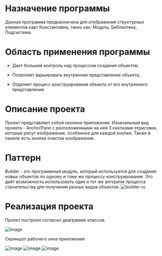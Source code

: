 # Назначение программы 

Данная программа предназначена для отображения структурных елементов карт Константайна, таких как: Модуль, Библиотека, Подсистема.

# Область применения программы

* Дает больший контроль над процессом создания объектов;

* Позволяет варьировать внутреннее представление объекта;

* Отделяет процесс конструирования объекта от его внутреннего представления

# Описание проекта

Проект представляет собой оконное приложение. Изначальный вид проекта - AnchorPane с разположенными на ней 3 кнопками отрисовки, которые рисут изображение, особенное для каждой кнопки. Также в панеле есть кнопка очистки изображения.

# Паттерн

Builder - это программный модуль, который используется для создания новых объектов по одному и тому же процессу конструирования. Это даёт возможность использовать один и тот же алгоритм процесса строительства для получения разных видов объектов.
![builder-ru](https://user-images.githubusercontent.com/80450495/120371567-ae8f6380-c31e-11eb-9329-8e842761fbb9.png)

# Реализация проекта

Проект построен согласно диаграмме классов.

![image](https://user-images.githubusercontent.com/80450495/119713912-ea33b480-be6a-11eb-86fd-e79875f08a77.png)


Скриншот рабочего окна приложения

![image](https://user-images.githubusercontent.com/80450495/119713573-86a98700-be6a-11eb-8e68-d826dabbe32e.png)
![image](https://user-images.githubusercontent.com/80450495/119713608-91fcb280-be6a-11eb-9799-2a7ebbf05146.png)
![image](https://user-images.githubusercontent.com/80450495/119713647-99bc5700-be6a-11eb-964e-bdb042fa55af.png)







